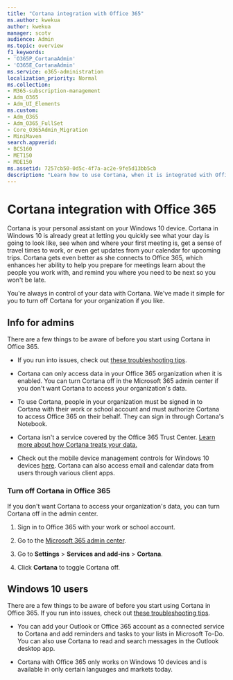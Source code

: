 ```yaml
---
title: "Cortana integration with Office 365"
ms.author: kwekua
author: kwekua
manager: scotv
audience: Admin
ms.topic: overview
f1_keywords:
- 'O365P_CortanaAdmin'
- 'O365E_CortanaAdmin'
ms.service: o365-administration
localization_priority: Normal
ms.collection: 
- M365-subscription-management
- Adm_O365
- Adm_UI_Elements
ms.custom:
- Adm_O365
- Adm_O365_FullSet
- Core_O365Admin_Migration
- MiniMaven
search.appverid:
- BCS160
- MET150
- MOE150
ms.assetid: 7257cb50-0d5c-4f7a-ac2e-9fe5d13bb5cb
description: "Learn how to use Cortana, when it is integrated with Office 365. You can turn off Cortana in the admin center to restrict its access to your organization's data. "
---
```


# Cortana integration with Office 365

Cortana is your personal assistant on your Windows 10 device. Cortana in Windows 10 is already great at letting you quickly see what your day is going to look like, see when and where your first meeting is, get a sense of travel times to work, or even get updates from your calendar for upcoming trips. Cortana gets even better as she connects to Office 365, which enhances her ability to help you prepare for meetings learn about the people you work with, and remind you where you need to be next so you won't be late.
  
You're always in control of your data with Cortana. We've made it simple for you to turn off Cortana for your organization if you like.
  
## Info for admins

There are a few things to be aware of before you start using Cortana in Office 365.
  
- If you run into issues, check out [these troubleshooting tips](https://go.microsoft.com/fwlink/p/?LinkId=620763).
    
- Cortana can only access data in your Office 365 organization when it is enabled. You can turn Cortana off in the Microsoft 365 admin center if you don't want Cortana to access your organization's data.
    
- To use Cortana, people in your organization must be signed in to Cortana with their work or school account and must authorize Cortana to access Office 365 on their behalf. They can sign in through Cortana's Notebook.
    
- Cortana isn't a service covered by the Office 365 Trust Center. [Learn more about how Cortana treats your data.](https://go.microsoft.com/fwlink/p/?LinkId=536419)
    
- Check out the mobile device management controls for Windows 10 devices [here](https://go.microsoft.com/fwlink/p/?LinkId=626110). Cortana can also access email and calendar data from users through various client apps.
    
### Turn off Cortana in Office 365

If you don't want Cortana to access your organization's data, you can turn Cortana off in the admin center. 
  
1. Sign in to Office 365 with your work or school account. 
    
2. Go to the [Microsoft 365 admin center](../admin-overview/about-the-admin-center.md).
    
3. Go to **Settings** \> **Services and add-ins** \> **Cortana**.
    
4. Click **Cortana** to toggle Cortana off. 
    
## Windows 10 users

There are a few things to be aware of before you start using Cortana in Office 365. If you run into issues, check out [these troubleshooting tips](https://go.microsoft.com/fwlink/?LinkId=620763).
  
- You can add your Outlook or Office 365 account as a connected service to Cortana and add reminders and tasks to your lists in Microsoft To-Do. You can also use Cortana to read and search messages in the Outlook desktop app.
    
- Cortana with Office 365 only works on Windows 10 devices and is available in only certain languages and markets today.
   